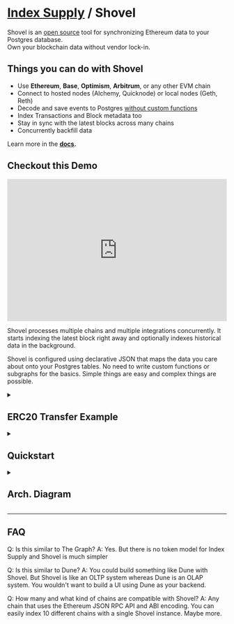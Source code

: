 <title>Index Supply / Shovel</title>

# [Index Supply](/) / Shovel

Shovel is an [open source][1] tool for synchronizing Ethereum data to your Postgres database. \
Own your blockchain data without vendor lock-in.

## Things you can do with Shovel

- Use **Ethereum**, **Base**, **Optimism**, **Arbitrum**, or any other EVM chain
- Connect to hosted nodes (Alchemy, Quicknode) or local nodes (Geth, Reth)
- Decode and save events to Postgres <ins>without custom functions</ins>
- Index Transactions and Block metadata too
- Stay in sync with the latest blocks across many chains
- Concurrently backfill data

Learn more in the **[docs](/shovel/docs).**

## Checkout this Demo

<div style="padding:64.64% 0 0 0;position:relative;"><iframe src="https://player.vimeo.com/video/884276989?badge=0&amp;autopause=0&amp;quality_selector=1&amp;player_id=0&amp;app_id=58479" frameborder="0" allow="autoplay; fullscreen; picture-in-picture" style="position:absolute;top:0;left:0;width:100%;height:100%;" title="Shovel Demo #1"></iframe></div><script src="https://player.vimeo.com/api/player.js"></script>

Shovel processes multiple chains and multiple integrations concurrently. It starts indexing the latest block right away and optionally indexes historical data in the background.

Shovel is configured using declarative JSON that maps the data you care about onto your Postgres tables. No need to write custom functions or subgraphs for the basics. Simple things are easy and complex things are possible.

<details>
	<summary><h2>ERC20 Transfer Example</h2></summary>
	<div class="quickstart">
	<code><pre>
{
  "pg_url": "postgres:///shovel",
  "eth_sources": [
    {"name": "mainnet", "chain_id": 1, "url": "https://ethereum-rpc.publicnode.com"},
    {"name": "sepolia",  "chain_id": 11155111, "url": "https://ethereum-sepolia-rpc.publicnode.com"}
  ],
  "integrations": [
    {
      "name": "tokens",
      "enabled": true,
      "sources": [{"name": "mainnet"}, {"name": "goerli"}],
      "table": {
        "name": "transfers",
          "columns": [
            {"name": "log_addr",   "type": "bytea"},
            {"name": "block_time", "type": "numeric"},
            {"name": "f",          "type": "bytea"},
            {"name": "t",          "type": "bytea"},
            {"name": "v",          "type": "numeric"}
          ]
      },
      "block": [
        {"name": "block_time", "column": "block_time"},
        {
          "name": "log_addr",
          "column": "log_addr",
          "filter_op": "contains",
          "filter_arg": ["a0b86991c6218b36c1d19d4a2e9eb0ce3606eb48"]
        }
      ],
      "event": {
        "name": "Transfer",
        "type": "event",
        "anonymous": false,
        "inputs": [
          {"indexed": true,  "name": "from",  "type": "address", "column": "f"},
          {"indexed": true,  "name": "to",    "type": "address", "column": "t"},
          {"indexed": false, "name": "value", "type": "uint256", "column": "v"}
        ]
      }
    }
  ]
}
	</pre></code>
	</div>
	<div class="quickstart">
	<code><pre>
shovel=# select * from transfers limit 1;
-[ RECORD 1 ]------------------------------------------
block_time | 1699912391
f          | \x66a89e05525bc2d4de6973ed2f30015f8ac4f165
t          | \x7e40bfd3d80e060cdd7b8970ec967eb8adf121f9
v          | 227300000
ig_name    | tokens
src_name   | mainnet
block_num  | 18565786
tx_idx     | 17
log_idx    | 0
abi_idx    | 0
log_addr   | \xa0b86991c6218b36c1d19d4a2e9eb0ce3606eb48
	</pre></code>
	</div>
</details>

<details>
	<summary><h2>Quickstart</h2></summary>

```
# assumes you have pg running
createdb shovel

# download demo config file
curl -LO https://raw.githubusercontent.com/indexsupply/code/main/cmd/shovel/demo.json

# download shovel
curl -LO https://indexsupply.net/bin/1.6/darwin/arm64/shovel
chmod +x shovel
./shovel -config demo.json
```
</details>

<details>
	<summary><h2>Arch. Diagram</h2></summary>
	<img src="https://indexsupply.com/shovel-diag.png" />
</details>

<hr />

## FAQ

Q: Is this similar to The Graph?
A: Yes. But there is no token model for Index Supply and Shovel is much simpler

Q: Is this similar to Dune?
A: You could build something like Dune with Shovel. But Shovel is like an OLTP system whereas Dune is an OLAP system. You wouldn't want to build a UI using Dune as your backend.

Q: How many and what kind of chains are compatible with Shovel?
A: Any chain that uses the Ethereum JSON RPC API and ABI encoding. You can easily index 10 different chains with a single Shovel instance. Maybe more.

[1]: https://github.com/indexsupply/code
